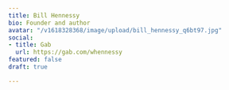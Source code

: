 ```yaml
---
title: Bill Hennessy
bio: Founder and author
avatar: "/v1618328368/image/upload/bill_hennessy_q6bt97.jpg"
social:
- title: Gab
  url: https://gab.com/whennessy
featured: false
draft: true

---
```

